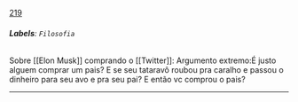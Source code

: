 [219](https://github.com/guilhermeprokisch/ideias/issues/219) 
###### **Labels**: `Filosofia`



Sobre [[Elon Musk]] comprando o [[Twitter]]: Argumento extremo:É justo alguem comprar um pais? E se seu tataravô roubou pra caralho e passou o dinheiro para seu avo e pra seu pai? E então vc comprou o pais?



-------------------------------------------------------------------------------

